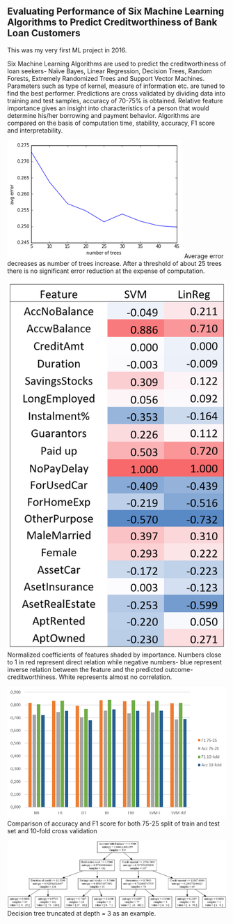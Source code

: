 ## Evaluating Performance of Six Machine Learning Algorithms to Predict Creditworthiness of Bank Loan Customers

This was my very first ML project in 2016. 

Six Machine Learning Algorithms are used to predict the creditworthiness of loan seekers- Naïve Bayes, Linear Regression, Decision Trees, Random Forests, Extremely Randomized Trees and Support Vector Machines.  Parameters such as type of kernel, measure of information etc. are tuned to find the best performer. Predictions are cross validated by dividing data into training and test samples, accuracy of 70-75% is obtained. Relative feature importance gives an insight into characteristics of a person that would determine his/her borrowing and payment behavior. Algorithms are compared on the basis of computation time, stability, accuracy, F1 score and interpretability.

![numtrees](https://github.com/tanvidc/ML_loan_risk_prediction/blob/master/Report/numtrees.PNG)
Average error decreases as number of trees increase. After a threshold of about 25 trees there is no significant error reduction at the expense of computation.

![feature_importance](https://github.com/tanvidc/ML_loan_risk_prediction/blob/master/Report/feature_importance.PNG)
Normalized coefficients of features shaded by importance. Numbers close to 1 in red represent direct relation while negative numbers- blue represent inverse relation between the feature and the predicted outcome- creditworthiness. White represents almost no correlation.

![acc_f1](https://github.com/tanvidc/ML_loan_risk_prediction/blob/master/Report/acc_f1.PNG)
Comparison of accuracy and F1 score for both 75-25 split of train and test set and 10-fold cross validation

![forest_d3](https://github.com/tanvidc/ML_loan_risk_prediction/blob/master/Report/forest_d3.PNG)
Decision tree truncated at depth = 3 as an example.
